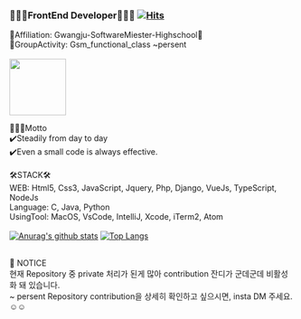 ### 🧑🏻‍💻FrontEnd Developer🧑🏻‍💻 [![Hits](https://hits.seeyoufarm.com/api/count/incr/badge.svg?url=https%3A%2F%2Fgithub.com%2FJohnjihwan&count_bg=%2379C83D&title_bg=%23555555&icon=&icon_color=%23E7E7E7&title=hits&edge_flat=false)](https://hits.seeyoufarm.com)

<!--
**Johnjihwan/Johnjihwan** is a ✨ _special_ ✨ repository because its `README.md` (this file) appears on your GitHub profile. -->

🏫Affiliation: Gwangju-SoftwareMiester-Highschool🏫<br>
📌GroupActivity: Gsm_functional_class ~persent <br><br>
<img src="https://github.com/Johnjihwan/2020_Gsm_Hackathon/blob/master/img/gsm_h1.png" width="100"> <br>

🕵🏻‍♂️Motto<br>
✔️Steadily from day to day<br>
✔️Even a small code is always effective.<br>
<br>
🛠STACK🛠<br>
WEB: Html5, Css3, JavaScript, Jquery, Php, Django, VueJs, TypeScript, NodeJs<br>
Language: C, Java, Python <br>
UsingTool: MacOS, VsCode, IntelliJ, Xcode, iTerm2, Atom<br>
<br>
[![Anurag's github stats](https://github-readme-stats.vercel.app/api?username=Johnjihwan)](https://github.com/anuraghazra/github-readme-stats)
[![Top Langs](https://github-readme-stats.vercel.app/api/top-langs/?username=Johnjihwan&layout=compact)](https://github.com/anuraghazra/github-readme-stats)

<br>📌 NOTICE <br>
현재 Repository 중 private 처리가 된게 많아 contribution 잔디가 군데군데 비활성화 돼 있습니다.<br>
~ persent Repository contribution을 상세히 확인하고 싶으시면, insta DM 주세요.☺️☺️
